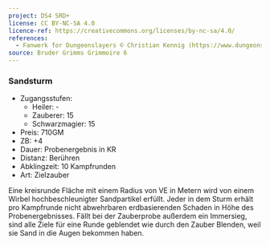 ```yaml
---
project: DS4 SRD+
license: CC BY-NC-SA 4.0
licence-ref: https://creativecommons.org/licenses/by-nc-sa/4.0/
references: 
  - Fanwerk for Dungeonslayers © Christian Kennig (https://www.dungeonslayers.net/)
source: Bruder Grimms Grimmoire 6
---
```


### Sandsturm

- Zugangsstufen:
  - Heiler: -
  - Zauberer: 15
  - Schwarzmagier: 15
- Preis: 710GM
- ZB: +4
- Dauer: Probenergebnis in KR
- Distanz: Berühren
- Abklingzeit: 10 Kampfrunden
- Art: Zielzauber

Eine kreisrunde Fläche mit einem Radius von VE in Metern wird von einem Wirbel hochbeschleunigter Sandpartikel erfüllt. Jeder in dem Sturm erhält pro Kampfrunde nicht abwehrbaren erdbasierenden Schaden in Höhe des Probenergebnisses. Fällt bei der Zauberprobe außerdem ein Immersieg, sind alle Ziele für eine Runde geblendet wie durch den Zauber Blenden, weil sie Sand in die Augen bekommen haben.

